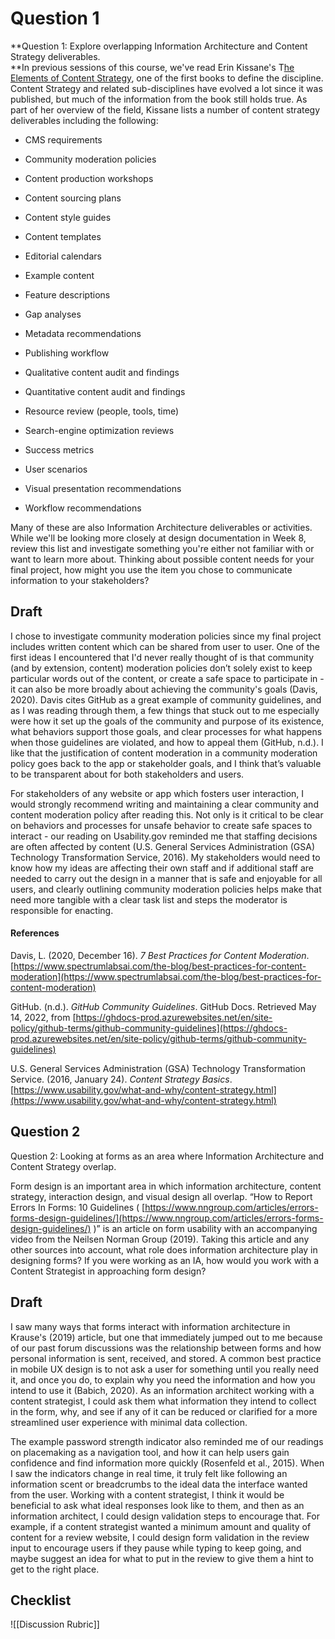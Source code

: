 # Question 1
**Question 1: Explore overlapping Information Architecture and Content Strategy deliverables.  
**In previous sessions of this course, we've read Erin Kissane's T[he Elements of Content Strategy](http://elements-of-content-strategy.abookapart.com/), one of the first books to define the discipline. Content Strategy and related sub-disciplines have evolved a lot since it was published, but much of the information from the book still holds true. As part of her overview of the field, Kissane lists a number of content strategy deliverables including the following:

-   CMS requirements
-   Community moderation policies
-   Content production workshops
-   Content sourcing plans
-   Content style guides
-   Content templates
-   Editorial calendars
-   Example content
-   Feature descriptions
-   Gap analyses

-   Metadata recommendations
-   Publishing workflow
-   Qualitative content audit and findings
-   Quantitative content audit and findings
-   Resource review (people, tools, time)
-   Search-engine optimization reviews
-   Success metrics
-   User scenarios
-   Visual presentation recommendations
-   Workflow recommendations

Many of these are also Information Architecture deliverables or activities. While we'll be looking more closely at design documentation in Week 8, review this list and investigate something you're either not familiar with or want to learn more about. Thinking about possible content needs for your final project, how might you use the item you chose to communicate information to your stakeholders?

## Draft
I chose to investigate community moderation policies since my final project includes written content which can be shared from user to user. One of the first ideas I encountered that I'd never really thought of is that community (and by extension, content) moderation policies don’t solely exist to keep particular words out of the content, or create a safe space to participate in - it can also be more broadly about achieving the community's goals (Davis, 2020). Davis cites GitHub as a great example of community guidelines, and as I was reading through them, a few things that stuck out to me especially were how it set up the goals of the community and purpose of its existence, what behaviors support those goals, and clear processes for what happens when those guidelines are violated, and how to appeal them (GitHub, n.d.). I like that the justification of content moderation in a community moderation policy goes back to the app or stakeholder goals, and I think that’s valuable to be transparent about for both stakeholders and users.  
  
For stakeholders of any website or app which fosters user interaction, I would strongly recommend writing and maintaining a clear community and content moderation policy after reading this. Not only is it critical to be clear on behaviors and processes for unsafe behavior to create safe spaces to interact - our reading on Usability.gov reminded me that staffing decisions are often affected by content (U.S. General Services Administration (GSA) Technology Transformation Service, 2016). My stakeholders would need to know how my ideas are affecting their own staff and if additional staff are needed to carry out the design in a manner that is safe and enjoyable for all users, and clearly outlining community moderation policies helps make that need more tangible with a clear task list and steps the moderator is responsible for enacting.  
  

#### References 

Davis, L. (2020, December 16). _7 Best Practices for Content Moderation_. [https://www.spectrumlabsai.com/the-blog/best-practices-for-content-moderation](https://www.spectrumlabsai.com/the-blog/best-practices-for-content-moderation)

GitHub. (n.d.). _GitHub Community Guidelines_. GitHub Docs. Retrieved May 14, 2022, from [https://ghdocs-prod.azurewebsites.net/en/site-policy/github-terms/github-community-guidelines](https://ghdocs-prod.azurewebsites.net/en/site-policy/github-terms/github-community-guidelines)

U.S. General Services Administration (GSA) Technology Transformation Service. (2016, January 24). _Content Strategy Basics_. [https://www.usability.gov/what-and-why/content-strategy.html](https://www.usability.gov/what-and-why/content-strategy.html)



## Question 2
Question 2: Looking at forms as an area where Information Architecture and Content Strategy overlap.  

Form design is an important area in which information architecture, content strategy, interaction design, and visual design all overlap. “How to Report Errors In Forms: 10 Guidelines ( [https://www.nngroup.com/articles/errors-forms-design-guidelines/](https://www.nngroup.com/articles/errors-forms-design-guidelines/) )” is an article on form usability with an accompanying video from the Neilsen Norman Group (2019). Taking this article and any other sources into account, what role does information architecture play in designing forms? If you were working as an IA, how would you work with a Content Strategist in approaching form design?

## Draft
I saw many ways that forms interact with information architecture in Krause's (2019) article, but one that immediately jumped out to me because of our past forum discussions was the relationship between forms and how personal information is sent, received, and stored. A common best practice in mobile UX design is to not ask a user for something until you really need it, and once you do, to explain why you need the information and how you intend to use it (Babich, 2020). As an information architect working with a content strategist, I could ask them what information they intend to collect in the form, why, and see if any of it can be reduced or clarified for a more streamlined user experience with minimal data collection.

The example password strength indicator also reminded me of our readings on placemaking as a navigation tool, and how it can help users gain confidence and find information more quickly (Rosenfeld et al., 2015). When I saw the indicators change in real time, it truly felt like following an information scent or breadcrumbs to the ideal data the interface wanted from the user. Working with a content strategist, I think it would be beneficial to ask what ideal responses look like to them, and then as an information architect, I could design validation steps to encourage that. For example, if a content strategist wanted a minimum amount and quality of content for a review website, I could design form validation in the review input to encourage users if they pause while typing to keep going, and maybe suggest an idea for what to put in the review to give them a hint to get to the right place.






## Checklist
![[Discussion Rubric]]